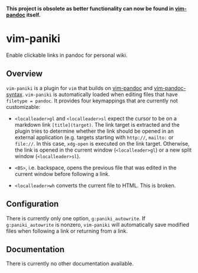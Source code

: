 **This project is obsolete as better functionality can now be found in
[vim-pandoc](https://github.com/vim-pandoc/vim-pandoc) itself.**

# vim-paniki

Enable clickable links in pandoc for personal wiki.

## Overview

`vim-paniki` is a plugin for `vim` that builds on [vim-pandoc](https://github.com/vim-pandoc/vim-pandoc) and [vim-pandoc-syntax](https://github.com/vim-pandoc/vim-pandoc-syntax). `vim-paniki` is automatically loaded when editing files that have `filetype = pandoc`. It provides four keymappings that are currently not customizable:

* `<localleader>gl` and `<localleader>sl` expect the cursor to be on a markdown link `[title](target)`. The link target is extracted and the plugin tries to determine whether the link should be opened in an external application (e.g. targets starting with `http://`, `mailto:` or `file://`. In this case, `xdg-open` is executed on the link target. Otherwise, the link is opened in the current window (`<localleader>gl`) or a new split window (`<localleader>sl`).

* `<BS>`, i.e. backspace, opens the previous file that was edited in the current window before following a link.

* `<localleader>wh` converts the current file to HTML. This is broken.
## Configuration

There is currently only one option, `g:paniki_autowrite`. If `g:paniki_autowrite` is nonzero, `vim-paniki` will automatically save modified files when following a link or returning from a link.

## Documentation

There is currently no other documentation available.
